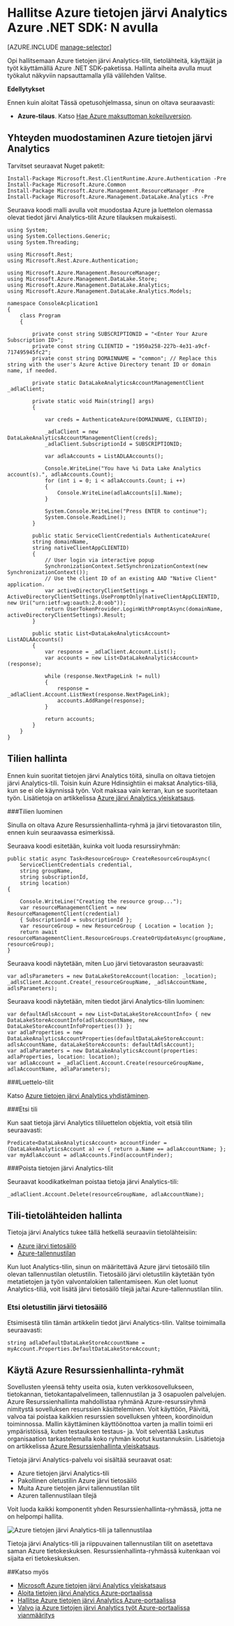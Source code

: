 <properties 
   pageTitle="Hallitse Azure tietojen järvi Analytics Azure .NET SDK: N avulla | Azure" 
   description="Opi hallitsemaan tietoja järvi Analytics työt, tietolähteiden, käyttäjät. " 
   services="data-lake-analytics" 
   documentationCenter="" 
   authors="mumian" 
   manager="jhubbard" 
   editor="cgronlun"/>
 
<tags
   ms.service="data-lake-analytics"
   ms.devlang="na"
   ms.topic="article"
   ms.tgt_pltfrm="na"
   ms.workload="big-data" 
   ms.date="09/23/2016"
   ms.author="jgao"/>

# <a name="manage-azure-data-lake-analytics-using-azure-net-sdk"></a>Hallitse Azure tietojen järvi Analytics Azure .NET SDK: N avulla

[AZURE.INCLUDE [manage-selector](../../includes/data-lake-analytics-selector-manage.md)]

Opi hallitsemaan Azure tietojen järvi Analytics-tilit, tietolähteitä, käyttäjät ja työt käyttämällä Azure .NET SDK-paketissa. Hallinta aiheita avulla muut työkalut näkyviin napsauttamalla yllä välilehden Valitse.

**Edellytykset**

Ennen kuin aloitat Tässä opetusohjelmassa, sinun on oltava seuraavasti:

- **Azure-tilaus**. Katso [Hae Azure maksuttoman kokeiluversion](https://azure.microsoft.com/pricing/free-trial/).


<!-- ################################ -->
<!-- ################################ -->


## <a name="connect-to-azure-data-lake-analytics"></a>Yhteyden muodostaminen Azure tietojen järvi Analytics

Tarvitset seuraavat Nuget paketit:

    Install-Package Microsoft.Rest.ClientRuntime.Azure.Authentication -Pre
    Install-Package Microsoft.Azure.Common 
    Install-Package Microsoft.Azure.Management.ResourceManager -Pre
    Install-Package Microsoft.Azure.Management.DataLake.Analytics -Pre


Seuraava koodi malli avulla voit muodostaa Azure ja luettelon olemassa olevat tiedot järvi Analytics-tilit Azure tilauksen mukaisesti.

    using System;
    using System.Collections.Generic;
    using System.Threading;

    using Microsoft.Rest;
    using Microsoft.Rest.Azure.Authentication;

    using Microsoft.Azure.Management.ResourceManager;
    using Microsoft.Azure.Management.DataLake.Store;
    using Microsoft.Azure.Management.DataLake.Analytics;
    using Microsoft.Azure.Management.DataLake.Analytics.Models;

    namespace ConsoleAcplication1
    {
        class Program
        {

            private const string SUBSCRIPTIONID = "<Enter Your Azure Subscription ID>";
            private const string CLIENTID = "1950a258-227b-4e31-a9cf-717495945fc2";
            private const string DOMAINNAME = "common"; // Replace this string with the user's Azure Active Directory tenant ID or domain name, if needed.

            private static DataLakeAnalyticsAccountManagementClient _adlaClient;

            private static void Main(string[] args)
            {

                var creds = AuthenticateAzure(DOMAINNAME, CLIENTID);

                _adlaClient = new DataLakeAnalyticsAccountManagementClient(creds);
                _adlaClient.SubscriptionId = SUBSCRIPTIONID;

                var adlaAccounts = ListADLAAccounts();

                Console.WriteLine("You have %i Data Lake Analytics account(s).", adlaAccounts.Count);
                for (int i = 0; i < adlaAccounts.Count; i ++)
                {
                    Console.WriteLine(adlaAccounts[i].Name);
                }

                System.Console.WriteLine("Press ENTER to continue");
                System.Console.ReadLine();
            }

            public static ServiceClientCredentials AuthenticateAzure(
            string domainName,
            string nativeClientAppCLIENTID)
            {
                // User login via interactive popup
                SynchronizationContext.SetSynchronizationContext(new SynchronizationContext());
                // Use the client ID of an existing AAD "Native Client" application.
                var activeDirectoryClientSettings = ActiveDirectoryClientSettings.UsePromptOnly(nativeClientAppCLIENTID, new Uri("urn:ietf:wg:oauth:2.0:oob"));
                return UserTokenProvider.LoginWithPromptAsync(domainName, activeDirectoryClientSettings).Result;
            }

            public static List<DataLakeAnalyticsAccount> ListADLAAccounts()
            {
                var response = _adlaClient.Account.List();
                var accounts = new List<DataLakeAnalyticsAccount>(response);

                while (response.NextPageLink != null)
                {
                    response = _adlaClient.Account.ListNext(response.NextPageLink);
                    accounts.AddRange(response);
                }

                return accounts;
            }
        }
    }


## <a name="manage-accounts"></a>Tilien hallinta

Ennen kuin suoritat tietojen järvi Analytics töitä, sinulla on oltava tietojen järvi Analytics-tili. Toisin kuin Azure Hdinsightiin ei maksat Analytics-tiliä, kun se ei ole käynnissä työn.  Voit maksaa vain kerran, kun se suoritetaan työn.  Lisätietoja on artikkelissa [Azure järvi Analytics yleiskatsaus](data-lake-analytics-overview.md).  

###<a name="create-accounts"></a>Tilien luominen

Sinulla on oltava Azure Resurssienhallinta-ryhmä ja järvi tietovaraston tilin, ennen kuin seuraavassa esimerkissä.

Seuraava koodi esitetään, kuinka voit luoda resurssiryhmän:

    public static async Task<ResourceGroup> CreateResourceGroupAsync(
        ServiceClientCredentials credential,
        string groupName,
        string subscriptionId,
        string location)
    {

        Console.WriteLine("Creating the resource group...");
        var resourceManagementClient = new ResourceManagementClient(credential)
        { SubscriptionId = subscriptionId };
        var resourceGroup = new ResourceGroup { Location = location };
        return await resourceManagementClient.ResourceGroups.CreateOrUpdateAsync(groupName, resourceGroup);
    }

Seuraava koodi näytetään, miten Luo järvi tietovaraston seuraavasti:

    var adlsParameters = new DataLakeStoreAccount(location: _location);
    _adlsClient.Account.Create(_resourceGroupName, _adlsAccountName, adlsParameters);

Seuraava koodi näytetään, miten tiedot järvi Analytics-tilin luominen:

    var defaultAdlsAccount = new List<DataLakeStoreAccountInfo> { new DataLakeStoreAccountInfo(adlsAccountName, new DataLakeStoreAccountInfoProperties()) };
    var adlaProperties = new DataLakeAnalyticsAccountProperties(defaultDataLakeStoreAccount: adlsAccountName, dataLakeStoreAccounts: defaultAdlsAccount);
    var adlaParameters = new DataLakeAnalyticsAccount(properties: adlaProperties, location: location);
    var adlaAccount = _adlaClient.Account.Create(resourceGroupName, adlaAccountName, adlaParameters);

###<a name="list-accounts"></a>Luettelo-tilit

Katso [Azure tietojen järvi Analytics yhdistäminen](#connect_to_azure_data_lake_analytics).

###<a name="find-an-account"></a>Etsi tili

Kun saat tietoja järvi Analytics tililuettelon objektia, voit etsiä tilin seuraavasti:

    Predicate<DataLakeAnalyticsAccount> accountFinder = (DataLakeAnalyticsAccount a) => { return a.Name == adlaAccountName; };
    var myAdlaAccount = adlaAccounts.Find(accountFinder);

###<a name="delete-data-lake-analytics-accounts"></a>Poista tietojen järvi Analytics-tilit

Seuraavat koodikatkelman poistaa tietoja järvi Analytics-tili:

    _adlaClient.Account.Delete(resourceGroupName, adlaAccountName);

<!-- ################################ -->
<!-- ################################ -->
## <a name="manage-account-data-sources"></a>Tili-tietolähteiden hallinta

Tietoja järvi Analytics tukee tällä hetkellä seuraaviin tietolähteisiin:

- [Azure järvi tietosäilö](../data-lake-store/data-lake-store-overview.md)
- [Azure-tallennustilan](../storage/storage-introduction.md)

Kun luot Analytics-tilin, sinun on määritettävä Azure järvi tietosäilö tilin olevan tallennustilan oletustilin. Tietosäilö järvi oletustilin käytetään työn metatietojen ja työn valvontalokien tallentamiseen. Kun olet luonut Analytics-tiliä, voit lisätä järvi tietosäilö tilejä ja/tai Azure-tallennustilan tilin. 

### <a name="find-the-default-data-lake-store-account"></a>Etsi oletustilin järvi tietosäilö

Etsimisestä tilin tämän artikkelin tiedot järvi Analytics-tilin. Valitse toimimalla seuraavasti:

    string adlaDefaultDataLakeStoreAccountName = myAccount.Properties.DefaultDataLakeStoreAccount;


## <a name="use-azure-resource-manager-groups"></a>Käytä Azure Resurssienhallinta-ryhmät

Sovellusten yleensä tehty useita osia, kuten verkkosovellukseen, tietokannan, tietokantapalvelimeen, tallennustilan ja 3 osapuolen palvelujen. Azure Resurssienhallinta mahdollistaa ryhmänä Azure-resurssiryhmä nimitystä sovelluksen resurssien käsitteleminen. Voit käyttöön, Päivitä, valvoa tai poistaa kaikkien resurssien sovelluksen yhteen, koordinoidun toiminnossa. Mallin käyttäminen käyttöönottoa varten ja mallin toimii eri ympäristöissä, kuten testauksen testaus- ja. Voit selventää Laskutus organisaation tarkastelemalla koko ryhmän kootut kustannuksiin. Lisätietoja on artikkelissa [Azure Resurssienhallinta yleiskatsaus](../azure-resource-manager/resource-group-overview.md). 

Tietoja järvi Analytics-palvelu voi sisältää seuraavat osat:

- Azure tietojen järvi Analytics-tili
- Pakollinen oletustilin Azure järvi tietosäilö
- Muita Azure tietojen järvi tallennustilan tilit
- Azuren tallennustilaan tilejä

Voit luoda kaikki komponentit yhden Resurssienhallinta-ryhmässä, jotta ne on helpompi hallita.

![Azure tietojen järvi Analytics-tili ja tallennustilaa](./media/data-lake-analytics-manage-use-portal/data-lake-analytics-arm-structure.png)

Tietoja järvi Analytics-tili ja riippuvainen tallennustilan tilit on asetettava saman Azure tietokeskuksen.
Resurssienhallinta-ryhmässä kuitenkaan voi sijaita eri tietokeskuksen.  

##<a name="see-also"></a>Katso myös 

- [Microsoft Azure tietojen järvi Analytics yleiskatsaus](data-lake-analytics-overview.md)
- [Aloita tietojen järvi Analytics Azure-portaalissa](data-lake-analytics-get-started-portal.md)
- [Hallitse Azure tietojen järvi Analytics Azure-portaalissa](data-lake-analytics-manage-use-portal.md)
- [Valvo ja Azure tietojen järvi Analytics työt Azure-portaalissa vianmääritys](data-lake-analytics-monitor-and-troubleshoot-jobs-tutorial.md)

